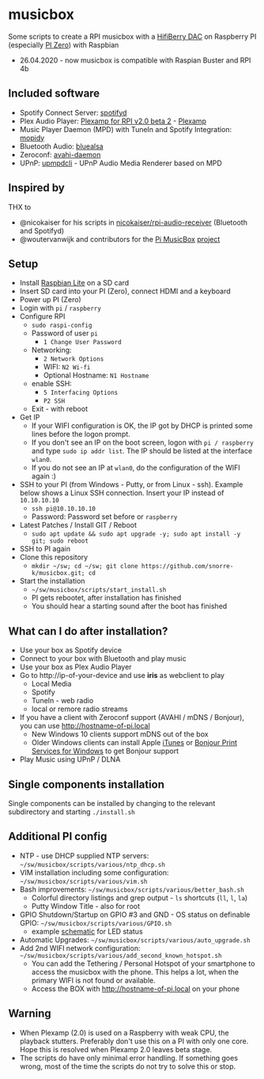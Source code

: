 # musicbox

Some scripts to create a RPI musicbox with a [HifiBerry DAC](https://www.hifiberry.com/) on Raspberry PI (especially [PI Zero](https://www.raspberrypi.org/products/raspberry-pi-zero/)) with Raspbian

- 26.04.2020 - now musicbox is compatible with Raspian Buster and RPI 4b

## Included software

- Spotify Connect Server: [spotifyd](https://github.com/Spotifyd/spotifyd)
- Plex Audio Player: [Plexamp for RPI v2.0 beta 2](https://forums.plex.tv/t/plexamp-for-raspberry-pi-release-notes/368282) - [Plexamp](https://plexamp.com/)
- Music Player Daemon (MPD) with TuneIn and Spotify Integration: [mopidy](https://www.mopidy.com/)
- Bluetooth Audio: [bluealsa](https://github.com/Arkq/bluez-alsa)
- Zeroconf: [avahi-daemon](https://www.avahi.org/)
- UPnP: [upmpdcli](https://www.lesbonscomptes.com/upmpdcli/) - UPnP Audio Media Renderer based on MPD

## Inspired by

THX to
- @nicokaiser for his scripts in [nicokaiser/rpi-audio-receiver](https://github.com/nicokaiser/rpi-audio-receiver) (Bluetooth and Spotifyd)
- @woutervanwijk and contributors for the [Pi MusicBox](https://www.pimusicbox.com) [project](https://github.com/pimusicbox/pimusicbox)

## Setup

- Install [Raspbian Lite](https://www.raspberrypi.org/downloads/raspbian/) on a SD card
- Insert SD card into your PI (Zero), connect HDMI and a keyboard
- Power up PI (Zero)
- Login with `pi` / `raspberry`
- Configure RPI
  - `sudo raspi-config`
  - Password of user `pi`
    - `1 Change User Password`
  - Networking:
    - `2 Network Options`
    - WIFI: `N2 Wi-fi`
    - Optional Hostname: `N1 Hostname`
  - enable SSH:
    - `5 Interfacing Options`
	- `P2 SSH`
  - Exit - with reboot
- Get IP
  - If your WIFI configuration is OK, the IP got by DHCP is printed some lines before the logon prompt.
  - If you don't see an IP on the boot screen, logon with `pi / raspberry` and type `sudo ip addr list`. The IP should be listed at the interface `wlan0`.
  - If you do not see an IP at `wlan0`, do the configuration of the WIFI again :)
- SSH to your PI (from Windows - Putty, or from Linux - ssh). Example below shows a Linux SSH connection. Insert your IP instead of `10.10.10.10`
  - `ssh pi@10.10.10.10`
  - Password: Password set before or `raspberry`
- Latest Patches / Install GIT / Reboot
  - `sudo apt update && sudo apt upgrade -y; sudo apt install -y git; sudo reboot`
- SSH to PI again
- Clone this repository
  - `mkdir ~/sw; cd ~/sw; git clone https://github.com/snorre-k/musicbox.git; cd`
- Start the installation
  - `~/sw/musicbox/scripts/start_install.sh`
  - PI gets rebootet, after installation has finished
  - You should hear a starting sound after the boot has finished

## What can I do after installation?

- Use your box as Spotify device
- Connect to your box with Bluetooth and play music
- Use your box as Plex Audio Player
- Go to http://ip-of-your-device and use __iris__ as webclient to play
  - Local Media
  - Spotify
  - TuneIn - web radio
  - local or remore radio streams
- If you have a client with Zeroconf support (AVAHI / mDNS / Bonjour), you can use http://hostname-of-pi.local
  - New Windows 10 clients support mDNS out of the box
  - Older Windows clients can install Apple [iTunes](https://support.apple.com/downloads/itunes) or [Bonjour Print Services for Windows](https://support.apple.com/kb/DL999) to get Bonjour support
- Play Music using UPnP / DLNA

## Single components installation

Single components can be installed by changing to the relevant subdirectory and starting `./install.sh`

## Additional PI config

- NTP - use DHCP supplied NTP servers: `~/sw/musicbox/scripts/various/ntp_dhcp.sh`
- VIM installation including some configuration: `~/sw/musicbox/scripts/various/vim.sh`
- Bash improvements: `~/sw/musicbox/scripts/various/better_bash.sh`
  - Colorful directory listings and grep output - `ls` shortcuts (`ll`, `l`, `la`)
  - Putty Window Title - also for root
- GPIO Shutdown/Startup on GPIO #3 and GND - OS status on definable GPIO: `~/sw/musicbox/scripts/various/GPIO.sh`
  - example [schematic](../../wiki/LED-OS-status-on-GPIO) for LED status
- Automatic Upgrades: `~/sw/musicbox/scripts/various/auto_upgrade.sh`
- Add 2nd WIFI network configuration: `~/sw/musicbox/scripts/various/add_second_known_hotspot.sh`
  - You can add the Tethering / Personal Hotspot of your smartphone to access the musicbox with the phone. This helps a lot, when the primary WIFI is not found or available.
  - Access the BOX with http://hostname-of-pi.local on your phone

## Warning

- When Plexamp (2.0) is used on a Raspberry with weak CPU, the playback stutters. Preferably don't use this on a PI with only one core. Hope this is resolved when Plexamp 2.0 leaves beta stage.
- The scripts do have only minimal error handling. If something goes wrong, most of the time the scripts do not try to solve this or stop.
